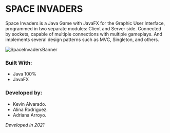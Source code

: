 # SPACE INVADERS
Space Invaders is a Java Game with JavaFX for the Graphic User Interface, programmed in two separate modules: Client and Server side. Connected by sockets, capable of multiple connections with multiple gameplays. And implements several design patterns such as MVC, Singleton, and others.

![SpaceInvadersBanner](https://user-images.githubusercontent.com/103754829/193433281-2bc3b6ef-138d-4322-86e4-160e896a9728.png)

### Built With:
- Java 100%
- JavaFX

### Developed by:
- Kevin Alvarado.
- Alina Rodriguez.
- Adriana Arroyo.


_Developed in 2021_
